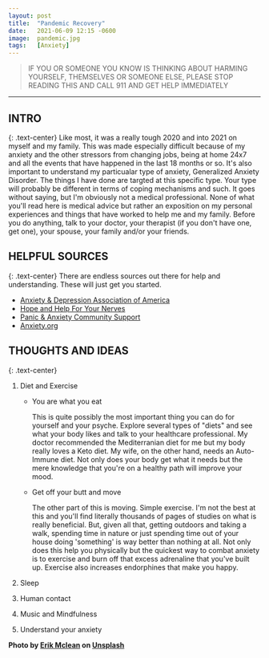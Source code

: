 ```yaml
---
layout: post
title:  "Pandemic Recovery"
date:   2021-06-09 12:15 -0600
image:  pandemic.jpg
tags:   [Anxiety]
---
```

> IF YOU OR SOMEONE YOU KNOW IS THINKING ABOUT HARMING YOURSELF, THEMSELVES OR SOMEONE ELSE, PLEASE STOP READING THIS AND CALL 911 AND GET HELP IMMEDIATELY

***
## INTRO
{: .text-center}
Like most, it was a really tough 2020 and into 2021 on myself and my family. This was made especially difficult because of my anxiety and the other stressors from changing jobs, being at home 24x7 and all the events that have happened in the last 18 months or so. It's also important to understand my particualar type of anxiety, Generalized Anxiety Disorder. The things I have done are targted at this specific type. Your type will probably be different in terms of coping mechanisms and such. It goes without saying, but I'm obviously not a medical professional. None of what you'll read here is medical advice but rather an exposition on my personal experiences and things that have worked to help me and my family. Before you do anything, talk to your doctor, your therapist (if you don't have one, get one), your spouse, your family and/or your friends.

## HELPFUL SOURCES
{: .text-center}
There are endless sources out there for help and understanding. These will just get you started.
* [Anxiety & Depression Association of America](https://adaa.org/)
* [Hope and Help For Your Nerves](https://www.amazon.com/Hope-Help-Your-Nerves-Anxiety/dp/0593201906/ref=tmm_pap_swatch_0?_encoding=UTF8&qid=1623260692&sr=8-2)
* [Panic & Anxiety Community Support](https://panicandanxiety.org/find-help/emergency-help-lines/)
* [Anxiety.org](https://www.anxiety.org/)

## THOUGHTS AND IDEAS 
{: .text-center}
1. Diet and Exercise
    * You are what you eat
        
        This is quite possibly the most important thing you can do for yourself and your psyche. Explore several types of "diets" and see what your body likes and talk to your healthcare professional. My doctor recommended the Mediterranian diet for me but my body really loves a Keto diet. My wife, on the other hand, needs an Auto-Immune diet. Not only does your body get what it needs but the mere knowledge that you're on a healthy path will improve your mood.

     * Get off your butt and move
        
        The other part of this is moving. Simple exercise. I'm not the best at this and you'll find literally thousands of pages of studies on what is really beneficial. But, given all that, getting outdoors and taking a walk, spending time in nature or just spending time out of your house doing 'something' is way better than nothing at all. Not only does this help you physically but the quickest way to combat anxiety is to exercise and burn off that excess adrenaline that you've built up. Exercise also increases endorphines that make you happy.

2. Sleep

3. Human contact

4. Music and Mindfulness

5. Understand your anxiety

**Photo by [Erik Mclean](https://unsplash.com/@introspectivedsgn) on [Unsplash](https://unsplash.com/photos/tQ5QE587veU)**